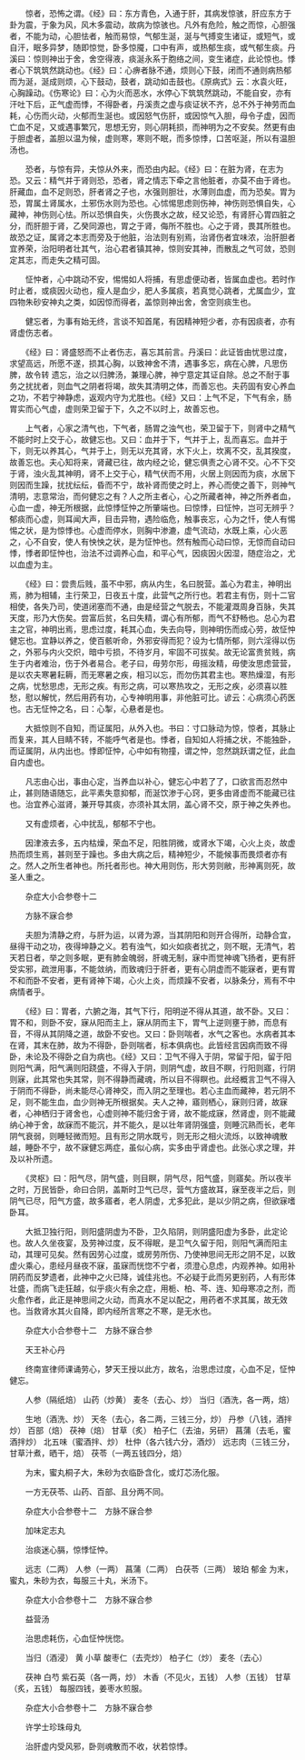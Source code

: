 <!-- { "loadSidebar": true } -->
　　惊者，恐怖之谓。《经》曰：东方青色，入通于肝，其病发惊骇，肝应东方于卦为震，于象为风，风木多震动，故病为惊骇也。凡外有危险，触之而惊，心胆强者，不能为动，心胆怯者，触而易惊，气郁生涎，涎与气搏变生诸证，或短气，或自汗，眠多异梦，随即惊觉，卧多惊魇，口中有声，或热郁生痰，或气郁生痰。丹溪曰：惊则神出于舍，舍空得液，痰涎永系于胞络之间，变生诸症，此论惊也。悸者心下筑筑然跳动也。《经》曰：心痹者脉不通，烦则心下鼓，闭而不通则病热郁而为涎，涎成则烦，心下鼓动，鼓者，跳动如击鼓也。《原病式》云：水袁火旺，心胸躁动。《伤寒论》曰：心为火而恶水，水停心下筑筑然跳动，不能自安，亦有汗吐下后，正气虚而悸，不得卧者，丹溪责之虚与痰证状不齐，总不外于神劳而血耗，心伤而火动，火郁而生涎也。或因怒气伤肝，或因惊气入胆，母令子虚，因而亡血不足，又或遇事繁冗，思想无穷，则心阴耗损，而神明为之不安矣。然更有由于胆虚者，盖胆以温为候，虚则寒，寒则不眠，而多惊悸，口苦呕涎，所以有温胆汤也。

　　恐者，与惊有异，夫惊从外来，而恐由内起。《经》曰：在脏为肾，在志为恐。又云：精气并于肾则恐，恐者，肾之情志下牵之言他脏者，亦莫不由于肾也。肝藏血，血不足则恐，肝者肾之子也，水强则胆壮，水薄则血虚，而为恐矣。胃为恐，胃属土肾属水，土邪伤水则为恐也。心怵惕思虑则伤神，神伤则恐惧自失，心藏神，神伤则心怯。所以恐惧自失，火伤畏水之故，经又论恐，有肾肝心胃四脏之分，而肝胆于肾，乙癸同源也，胃之于肾，侮所不胜也。心之于肾，畏其所胜也。故恐之证，属肾之本志而旁及于他脏，治法则有别焉，治肾伤者宜味浓，治肝胆者宜养荣，治阳明者壮其气，治心君者镇其神，惊则安其神，而散乱之气可敛，恐则定其志，而走失之精可固。

　　怔忡者，心中跳动不安，惕惕如人将捕，有思虚便动者，皆属血虚也。若时作时止者，或痰因火动也，瘦人是血少，肥人多属痰，若真觉心跳者，尤属血少，宜四物朱砂安神丸之类，如因惊而得者，盖惊则神出舍，舍空则痰生也。

　　健忘者，为事有始无终，言谈不知首尾，有因精神短少者，亦有因痰者，亦有肾虚伤志者。

　　《经》曰：肾盛怒而不止者伤志，喜忘其前言。丹溪曰：此证皆由忧思过度，求望高远，所愿不遂，损其心胸，以致神舍不清，遇事多忘，病在心脾，凡思伤脾，故令转 遗忘，治之以归脾汤，兼理心脾，神宁意定其证自除。总之不耐于事务之扰扰者，则血气之阴者将竭，故失其清明之体，而善忘也。夫药固有安心养血之功，不若宁神静虑，返观内守为尤胜也。《经》又曰：上气不足，下气有余，肠胃实而心气虚，虚则荣卫留于下，久之不以时上，故善忘也。

　　上气者，心家之清气也，下气者，肠胃之浊气也，荣卫留于下，则肾中之精气不能时时上交于心，故健忘也。又曰：血并于下，气并于上，乱而喜忘。血并于下，则无以养其心，气并于上，则无以充其肾，水下火上，坎离不交，乱其揆度，故善忘也。夫心知将来，肾藏已往，故内经之论，健忘俱责之心肾不交。心不下交于肾，浊火乱其神明，肾不上交于心，精气伏而不用，火居上则因而为痰，水居下则因而生躁，扰扰纭纭，昏而不宁，故补肾而使之时上，养心而使之善下，则神气清明，志意常治，而何健忘之有？人之所主者心，心之所藏者神，神之所养者血，心血一虚，神无所根据，此惊悸怔忡之所肇端也。曰惊悸，曰怔忡，岂可无辨乎？郁痰而心虚，则耳闻大声，目击异物，遇险临危，触事丧忘，心为之忏，使人有惕惕之状，是为惊悸也。心虚而停水，则胸中渗漉，虚气流动，水既上乘，心火恶之，心不自安，使人有怏怏之状，是为怔忡也。然有触而心动曰惊，无惊而自动曰悸，悸者即怔忡也，治法不过调养心血，和平心气，因痰因火因湿，随症治之，尤以血虚为主。

　　《经》曰：尝贵后贱，虽不中邪，病从内生，名曰脱营。盖心为君主，神明出焉，肺为相辅，主行荣卫，日夜五十度，此营气之所行也。若君主有伤，则十二官相使，各失乃司，使道闭塞而不通，由是经营之气脱去，不能灌溉周身百脉，失其天度，形乃大伤矣。尝富后贫，名曰失精，谓心有所郁，而气不舒畅也。总心为君主之官，神明出焉，思虑过度，耗其心血，失去向导，则神明伤而成心劳，故怔忡健忘也。宜静以养之，使百骸听命，外邪安得而犯？设为七情所郁，则六淫得以伤之，外邪与内火交炽，暗中亏损，不待岁月，牢固不可拔矣。故无论富贵贫贱，病生于内者难治，伤于外者易合。老子曰，毋劳尔形，毋摇汝精，毋使汝思虑营营，是以农夫寒暑耘耨，而无寒暑之疾，相习以忘，而勿伤其君主也。寒热燥湿，有形之病，忧愁思虑，无形之疾。有形之病，可以寒热攻之，无形之疾，必须喜以胜愁，慰以解忧，然后用药有功，心专神明用事，非他脏可比。谚云：心病须心药医也。古无怔忡之名，曰：心掣，心悬者是也。

　　大抵惊则不自知，而证属阳，从外入也。书曰：寸口脉动为惊，惊者，其脉止而复来，其人目睛不转，不能呼气者是也。悸者，自知如人将捕之状，不能独卧，而证属阴，从内出也。悸即怔忡，心中如有物撞，谓之忡，忽然跳跃谓之怔，此血自内虚也。

　　凡志由心出，事由心定，当养血以补心，健忘心中若了了，口欲言而忍然中止，甚则随语随忘，此平素失意抑郁，而涎饮渗于心窍，更多由肾虚而不能藏已往也。治宜养心滋肾，兼开导其痰，亦须补其太阴，盖心肾不交，原于神之失养也。

　　又有虚烦者，心中扰乱，郁郁不宁也。

　　因津液去多，五内枯燥，荣血不足，阳胜阴微，或肾水下竭，心火上炎，故虚热而烦生焉，甚则至于躁也。多由大病之后，精神短少，不能候事而畏烦者亦有之。然人之所生者神也。所托者形也。神大用则伤，形大劳则敝，形神离则死，故圣人重之。

　　杂症大小合参卷十二

　　方脉不寐合参

　　夫胆为清静之府，与肝为运，以肾为源，当其阴阳和则开合得所，动静合宜，昼得干动之功，夜得坤静之义。若有浊气，如火如痰者扰之，则不眠，无清气，若天若日者，举之则多眠，更有肺金魄弱，肝魂无制，寐中而觉神魂飞扬者，更有肝受实邪，疏泄用事，不能敛纳，而致魂归于肝者，更有心阴虚而不能寐者，更有胃不和而卧不安者，更有肾神下竭，心火上炎，而烦躁不安者，以脉条分，焉有不中病情者乎。

　　《经》曰：胃者，六腑之海，其气下行，阳明逆不得从其道，故不卧。又曰：胃不和，则卧不安，寐从阳而主上，寐从阴而主下，胃气上逆则壅于肺，而息有音，不得从其阴降之道，故卧不安也。又曰：卧则喘者，水气之客也。水病者其本在肾，其末在肺，故为不得卧，卧则喘者，标本俱病也。此皆经言因病而致不得卧，未论及不得卧之自为病也。《经》又曰：卫气不得入于阴，常留于阳，留于阳则阳气满，阳气满则阳跷盛，不得入于阴，则阴气虚，故目不瞑，行阳则寤，行阴则寐，此其常也失其常，则不得静而藏魂，所以目不得瞑也。此经概言卫气不得入于阴而不得卧，尚未能尽心肾神交，而入阴之至理也。若心主血而藏神，若元阴不足，则不能生血，血少则神无所根据矣。夫人之神，寤则栖心，寐则归肾，故寐者，心神栖归于肾舍也，心虚则神不能归舍于肾，故不能成寐，然肾虚，则不能藏纳心神于舍，故寐而不能沉，并不能久，是以壮年肾阴强盛，则睡沉熟而长，老年阴气衰弱，则睡轻微而短。且有形之阴水既亏，则无形之相火流烁，以致神魂散越，睡卧不宁，故不寐健忘两症，虽似心病，实多由乎肾虚也。此张心求之理，并及以补所遗。

　　《灵枢》曰：阳气尽，阴气盛，则目瞑，阴气尽，阳气盛，则寤矣。所以夜半之时，万民皆卧，命曰合阴，盖斯时卫气已尽，营气方盛故耳，寐至夜半之后，则阴气已尽，阳气方盛，故多寤者，老人阴虚，尤多犯此，是以少阴之病，但欲寐嗜卧耳。

　　大抵卫独行阳，则阳盛阴虚为不卧，卫久陷阴，则阴盛阳虚为多卧，此定论也。故人久坐夜宴，及劳神过度，反不得眠，是卫气久留于阳，则阳气满而阳主动，其理可见矣。然有因劳心过度，或房劳所伤、乃使神思间无形之阴不足，以致虚火乘心，患经月昼夜不寐，虽寐而恍惚不宁者，须澄心息虑，内观养神。如用补阴药而反梦遗者，此神中之火已降，诚佳兆也。不必疑于此而另更别药，人有形体壮盛，而病飞走狂越，似乎痰火有余之症，用栀、柏、芩、连、知母寒凉之剂，而火愈作者，此正是神思间之火动，而真水不足以配之，用药者不求其属，故无效也。当救肾水其火自降，即内经所言寒之不寒，是无水也。

　　杂症大小合参卷十二　方脉不寐合参

　　天王补心丹

　　终南宣律师课诵劳心，梦天王授以此方，故名，治思虑过度，心血不足，怔忡健忘。

　　人参（隔纸焙） 山药（炒黄） 麦冬（去心、炒） 当归（酒洗，各一两，焙）

　　生地（酒洗、炒） 天冬（去心，各二两，三钱三分，炒） 丹参（八钱，酒拌炒） 百部（焙） 茯神（焙） 甘草（炙） 柏子仁（去油，另研） 菖蒲（去毛，蜜酒拌炒） 北五味（蜜酒拌、炒） 杜仲（各六钱六分，酒炒） 远志肉（三钱三分，甘草汁煮，晒干，焙） 茯苓（一两五钱四分，焙）

　　为末，蜜丸桐子大，朱砂为衣临卧含化，或灯芯汤化服。

　　一方无茯苓、山药、百部、且分两不同。

　　杂症大小合参卷十二　方脉不寐合参

　　加味定志丸

　　治痰迷心膈，惊悸怔忡。

　　远志（二两） 人参（一两） 菖蒲（二两） 白茯苓（三两） 玻珀 郁金 为末，蜜丸，朱砂为衣，每服三十丸，米汤下。

　　杂症大小合参卷十二　方脉不寐合参

　　益营汤

　　治思虑耗伤，心血怔忡恍惚。

　　当归（酒浸） 黄 小草 酸枣仁（去壳炒） 柏子仁（炒） 麦冬（去心）

　　茯神 白芍 紫石英（各一两，炒） 木香（不见火，五钱） 人参（五钱） 甘草（炙，五钱） 每服四钱，姜枣水煎服。

　　杂症大小合参卷十二　方脉不寐合参

　　许学士珍珠母丸

　　治肝虚内受风邪，卧则魂散而不收，状若惊悸。

